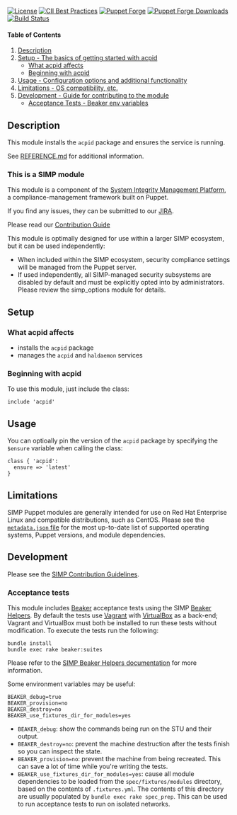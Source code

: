 [![License](https://img.shields.io/:license-apache-blue.svg)](http://www.apache.org/licenses/LICENSE-2.0.html)
[![CII Best Practices](https://bestpractices.coreinfrastructure.org/projects/73/badge)](https://bestpractices.coreinfrastructure.org/projects/73)
[![Puppet Forge](https://img.shields.io/puppetforge/v/simp/acpid.svg)](https://forge.puppetlabs.com/simp/acpid)
[![Puppet Forge Downloads](https://img.shields.io/puppetforge/dt/simp/acpid.svg)](https://forge.puppetlabs.com/simp/acpid)
[![Build Status](https://travis-ci.org/simp/pupmod-simp-acpid.svg)](https://travis-ci.org/simp/pupmod-simp-vsftpd)

#### Table of Contents

1. [Description](#description)
2. [Setup - The basics of getting started with acpid](#setup)
    * [What acpid affects](#what-acpid-affects)
    * [Beginning with acpid](#beginning-with-acpid)
3. [Usage - Configuration options and additional functionality](#usage)
4. [Limitations - OS compatibility, etc.](#limitations)
5. [Development - Guide for contributing to the module](#development)
      * [Acceptance Tests - Beaker env variables](#acceptance-tests)

## Description

This module installs the `acpid` package and ensures the service is running.

See [REFERENCE.md](./REFERENCE.md) for additional information.

### This is a SIMP module

This module is a component of the [System Integrity Management Platform](https://simp-project.com),
a compliance-management framework built on Puppet.

If you find any issues, they can be submitted to our [JIRA](https://simp-project.atlassian.net/).

Please read our [Contribution Guide](https://simp.readthedocs.io/en/stable/contributors_guide/index.html)

This module is optimally designed for use within a larger SIMP ecosystem, but it can be used independently:
* When included within the SIMP ecosystem, security compliance settings will be managed from the Puppet server.
* If used independently, all SIMP-managed security subsystems are disabled by default and must be explicitly opted into by administrators.  Please review the simp_options module for details.

## Setup

### What acpid affects

* installs the `acpid` package
* manages the `acpid` and `haldaemon` services


### Beginning with acpid

To use this module, just include the class:
```puppet
include 'acpid'
```

## Usage

You can optioally pin the version of the `acpid` package by specifying the `$ensure` variable when calling the class:

```puppet
class { 'acpid':
  ensure => 'latest'
}
```

## Limitations

SIMP Puppet modules are generally intended for use on Red Hat Enterprise Linux and compatible distributions, such as CentOS. Please see the [`metadata.json` file](./metadata.json) for the most up-to-date list of supported operating systems, Puppet versions, and module dependencies.

## Development

Please see the [SIMP Contribution Guidelines](https://simp.readthedocs.io/en/stable/contributors_guide/index.html).


### Acceptance tests

This module includes [Beaker](https://github.com/puppetlabs/beaker) acceptance tests using the SIMP [Beaker Helpers](https://github.com/simp/rubygem-simp-beaker-helpers).  By default the tests use [Vagrant](https://www.vagrantup.com/) with [VirtualBox](https://www.virtualbox.org) as a back-end; Vagrant and VirtualBox must both be installed to run these tests without modification. To execute the tests run the following:

```shell
bundle install
bundle exec rake beaker:suites
```

Please refer to the [SIMP Beaker Helpers documentation](https://github.com/simp/rubygem-simp-beaker-helpers/blob/master/README.md) for more information.

Some environment variables may be useful:

```shell
BEAKER_debug=true
BEAKER_provision=no
BEAKER_destroy=no
BEAKER_use_fixtures_dir_for_modules=yes
```

* `BEAKER_debug`: show the commands being run on the STU and their output.
* `BEAKER_destroy=no`: prevent the machine destruction after the tests finish so you can inspect the state.
* `BEAKER_provision=no`: prevent the machine from being recreated. This can save a lot of time while you're writing the tests.
* `BEAKER_use_fixtures_dir_for_modules=yes`: cause all module dependencies to be loaded from the `spec/fixtures/modules` directory, based on the contents of `.fixtures.yml`.  The contents of this directory are usually populated by `bundle exec rake spec_prep`.  This can be used to run acceptance tests to run on isolated networks.

